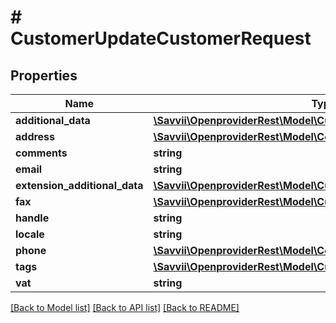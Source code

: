 # # CustomerUpdateCustomerRequest

## Properties

Name | Type | Description | Notes
------------ | ------------- | ------------- | -------------
**additional_data** | [**\Savvii\OpenproviderRest\Model\CustomerCustomerAdditionalData**](CustomerCustomerAdditionalData.md) |  | [optional]
**address** | [**\Savvii\OpenproviderRest\Model\ContactAddress**](ContactAddress.md) |  | [optional]
**comments** | **string** |  | [optional]
**email** | **string** |  | [optional]
**extension_additional_data** | [**\Savvii\OpenproviderRest\Model\CustomerExtensionAdditionalData[]**](CustomerExtensionAdditionalData.md) |  | [optional]
**fax** | [**\Savvii\OpenproviderRest\Model\CustomerFax**](CustomerFax.md) |  | [optional]
**handle** | **string** |  | [optional]
**locale** | **string** |  | [optional]
**phone** | [**\Savvii\OpenproviderRest\Model\ContactPhone**](ContactPhone.md) |  | [optional]
**tags** | [**\Savvii\OpenproviderRest\Model\CustomerTags[]**](CustomerTags.md) |  | [optional]
**vat** | **string** |  | [optional]

[[Back to Model list]](../../README.md#models) [[Back to API list]](../../README.md#endpoints) [[Back to README]](../../README.md)

